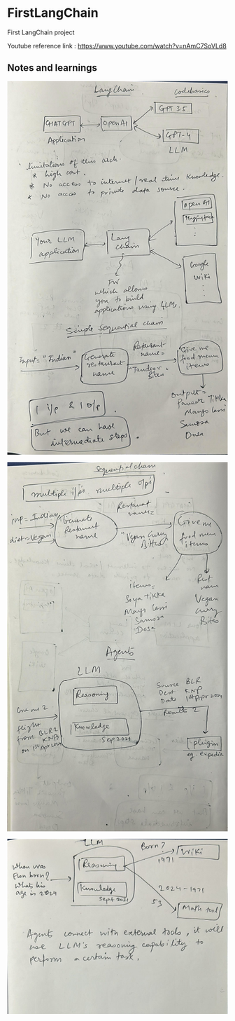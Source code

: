 # FirstLangChain
First LangChain project

Youtube reference link : https://www.youtube.com/watch?v=nAmC7SoVLd8

## Notes and learnings

![Notes pg 1](https://github.com/elmhrkshy/FirstLangChain/blob/main/LangChain1.jpeg)

![Notes pg 2](https://github.com/elmhrkshy/FirstLangChain/blob/main/LangChain2.jpeg)

![Notes pg 3](https://github.com/elmhrkshy/FirstLangChain/blob/main/LangChain3.jpeg)
